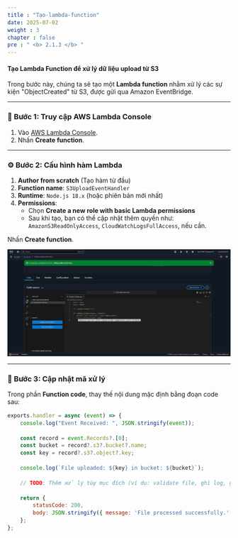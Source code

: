 ```yaml
---
title : "Tạo-lambda-function"
date: 2025-07-02
weight : 3
chapter : false
pre : " <b> 2.1.3 </b> "
---
```


#### Tạo Lambda Function để xử lý dữ liệu upload từ S3

Trong bước này, chúng ta sẽ tạo một **Lambda function** nhằm xử lý các sự kiện "ObjectCreated" từ S3, được gửi qua Amazon EventBridge.

---

### 📝 Bước 1: Truy cập AWS Lambda Console

1. Vào [AWS Lambda Console](https://console.aws.amazon.com/lambda/home).
2. Nhấn **Create function**.

---

### ⚙️ Bước 2: Cấu hình hàm Lambda

1. **Author from scratch** (Tạo hàm từ đầu)
2. **Function name**: `S3UploadEventHandler`
3. **Runtime**: `Node.js 18.x` (hoặc phiên bản mới nhất)
4. **Permissions**:
   + Chọn **Create a new role with basic Lambda permissions**
   + Sau khi tạo, bạn có thể cập nhật thêm quyền như: `AmazonS3ReadOnlyAccess`, `CloudWatchLogsFullAccess`, nếu cần.

Nhấn **Create function**.

![Lambda Create](images/lamda1.jpg)

---

### 🧠 Bước 3: Cập nhật mã xử lý

Trong phần **Function code**, thay thế nội dung mặc định bằng đoạn code sau:

```javascript
exports.handler = async (event) => {
    console.log("Event Received: ", JSON.stringify(event));

    const record = event.Records?.[0];
    const bucket = record?.s3?.bucket?.name;
    const key = record?.s3?.object?.key;

    console.log(`File uploaded: ${key} in bucket: ${bucket}`);

    // TODO: Thêm xử lý tùy mục đích (ví dụ: validate file, ghi log, gửi SNS, v.v.)

    return {
        statusCode: 200,
        body: JSON.stringify({ message: 'File processed successfully.' })
    };
};

